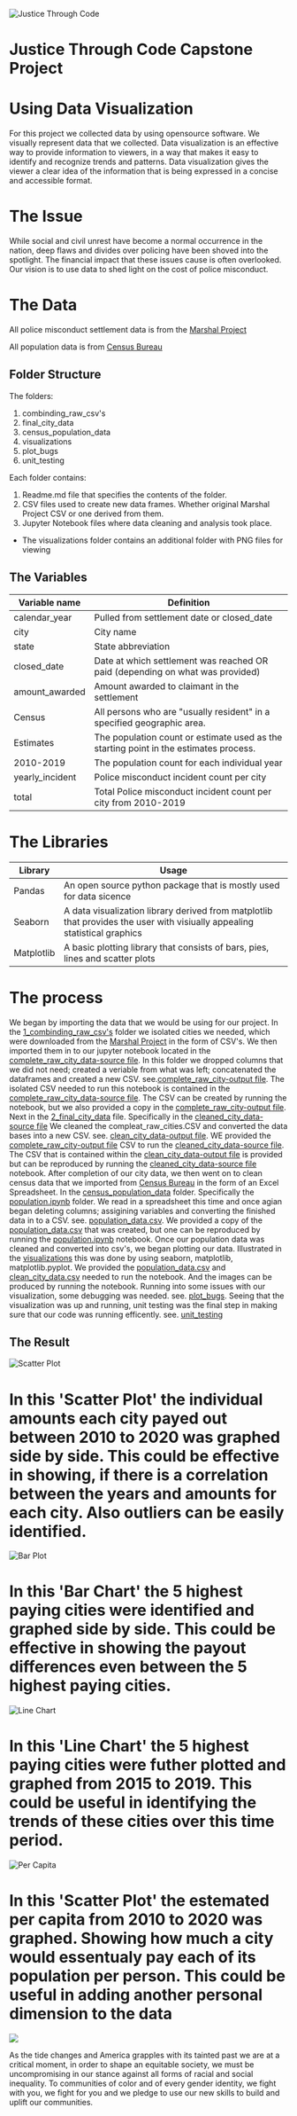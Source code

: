![Justice Through Code](https://github.com/shethinksnyc/JTC_WOW_CAPSTONE/blob/main/readme_img/jtc.jpg?raw=true)

# Justice Through Code Capstone Project

# Using Data Visualization 

For this project we collected data by using opensource software. We visually represent data that we collected. Data visualization is an effective way to provide information to viewers, in a way that makes it easy to identify and recognize trends and patterns. Data visualization gives the viewer a clear idea of the information that is being expressed in a concise and accessible format.

# The Issue 
While social and civil unrest have become a normal occurrence in the nation, deep flaws and divides over policing have been shoved into the spotlight. The financial impact that these issues cause is often overlooked. Our vision is to use data to shed light on the cost of police misconduct. 

# The Data

All police misconduct settlement data is from the [Marshal Project](https://github.com/themarshallproject/police-settlements) 

All population data is from [Census Bureau](https://www.census.gov/)

## Folder Structure
The folders:
1. combinding_raw_csv's
2. final_city_data
3. census_population_data
4. visualizations
5. plot_bugs
6. unit_testing

Each folder contains:
1. Readme.md file that specifies the contents of the folder.
2. CSV files used to create new data frames. Whether original Marshal Project CSV or one derived from them.
3. Jupyter Notebook files where data cleaning and analysis took place.
* The visualizations folder contains an additional folder with PNG files for viewing

## The Variables
Variable name | Definition
--------------| -----------------
calendar_year | Pulled from settlement date or closed_date
city | City name
state | State abbreviation
closed_date | Date at which settlement was reached OR paid (depending on what was provided)
amount_awarded | Amount awarded to claimant in the settlement
Census | All persons who are "usually resident" in a specified geographic area.
Estimates    | The population count or estimate used as the starting point in the estimates process.
2010-2019 | The population count for each individual year
yearly_incident | Police misconduct incident count per city 
total  | Total Police misconduct incident count per city from 2010-2019

# The Libraries
Library    | Usage 
---------|----------------------------------
Pandas  | An open source python package that is mostly used for data sicence
Seaborn | A data visualization library derived from matplotlib that provides the user with visiually appealing statistical graphics 
Matplotlib | A basic plotting library that consists of bars, pies, lines and scatter plots 

# The process 
We began by importing the data that we would be using for our project. In the [1_combinding_raw_csv's](https://github.com/shethinksnyc/JTC_WOW_CAPSTONE/tree/main/1%20combinding_raw_csv's) folder we isolated cities we needed, which were downloaded from the [Marshal Project](https://github.com/themarshallproject/police-settlements) in the form of CSV's. We then imported them in to our jupyter notebook located in the [complete_raw_city_data-source file](https://github.com/shethinksnyc/JTC_WOW_CAPSTONE/tree/main/1%20combinding_raw_csv's/complete_raw_city_data-source%20file). In this folder we dropped columns that we did not need; created a veriable from what was left; concatenated the dataframes and created a new CSV. see.[complete_raw_city-output file](https://github.com/shethinksnyc/JTC_WOW_CAPSTONE/tree/main/1%20combinding_raw_csv's/complete_raw_city-output%20file). The isolated CSV needed to run this notebook is contained in the [complete_raw_city_data-source file](https://github.com/shethinksnyc/JTC_WOW_CAPSTONE/tree/main/1%20combinding_raw_csv's/complete_raw_city_data-source%20file). The CSV can be created by running the notebook, but we also provided a copy in the [complete_raw_city-output file](https://github.com/shethinksnyc/JTC_WOW_CAPSTONE/tree/main/1%20combinding_raw_csv's/complete_raw_city-output%20file). Next in the [2_final_city_data](https://github.com/shethinksnyc/JTC_WOW_CAPSTONE/tree/main/2%20final_city_data) file. Specifically in the [cleaned_city_data-source file](https://github.com/shethinksnyc/JTC_WOW_CAPSTONE/tree/main/2%20final_city_data/cleaned_city_data-source%20file) We cleaned the compleat_raw_cities.CSV and converted the data bases into a new CSV. see. [clean_city_data-output file](https://github.com/shethinksnyc/JTC_WOW_CAPSTONE/tree/main/2%20final_city_data/clean_city_data-output%20file). WE provided the  [complete_raw_city-output file](https://github.com/shethinksnyc/JTC_WOW_CAPSTONE/tree/main/1%20combinding_raw_csv's/complete_raw_city-output%20file) CSV to run the [cleaned_city_data-source file](https://github.com/shethinksnyc/JTC_WOW_CAPSTONE/tree/main/2%20final_city_data/cleaned_city_data-source%20file). The CSV that is contained within the [clean_city_data-output file](https://github.com/shethinksnyc/JTC_WOW_CAPSTONE/tree/main/2%20final_city_data/clean_city_data-output%20file) is provided but can be reproduced by running the [cleaned_city_data-source file](https://github.com/shethinksnyc/JTC_WOW_CAPSTONE/tree/main/2%20final_city_data/cleaned_city_data-source%20file) notebook.  After completion of our city data, we then went on to clean census data that we imported from [Census Bureau](https://www.census.gov/) in the form of an Excel Spreadsheet. In the [census_population_data](https://github.com/shethinksnyc/JTC_WOW_CAPSTONE/tree/main/census_population_data) folder. Specifically the [population.ipynb](https://github.com/shethinksnyc/JTC_WOW_CAPSTONE/blob/main/3%20census_population_data/population.ipynb) folder. We read in a spreadsheet this time and once agian began deleting columns; assigining variables and converting the finished data in to a CSV. see. [population_data.csv](https://github.com/shethinksnyc/JTC_WOW_CAPSTONE/blob/main/3%20census_population_data/population_data.csv). We provided a copy of the [population_data.csv](https://github.com/shethinksnyc/JTC_WOW_CAPSTONE/blob/main/3%20census_population_data/population_data.csv) that was created, but one can be reproduced by running the [population.ipynb](https://github.com/shethinksnyc/JTC_WOW_CAPSTONE/blob/main/3%20census_population_data/population.ipynb) notebook. Once our population data was cleaned and converted into csv's, we began plotting our data. Illustrated in the [visualizations](https://github.com/shethinksnyc/JTC_WOW_CAPSTONE/tree/main/4%20visualizations) this was done by using seaborn, matplotlib, matplotlib.pyplot. We provided the [population_data.csv](https://github.com/shethinksnyc/JTC_WOW_CAPSTONE/blob/main/3%20census_population_data/population_data.csv) and [clean_city_data.csv](https://github.com/shethinksnyc/JTC_WOW_CAPSTONE/blob/main/2%20final_city_data/clean_city_data-output%20file/clean_city_data.csv) needed to run the notebook. And the images can be produced by running the notebook. Running into some issues with our visualization, some debugging was needed. see. [plot_bugs](https://github.com/shethinksnyc/JTC_WOW_CAPSTONE/tree/main/plot_bugs). Seeing that the visualization was up and running, unit testing was the final step in making sure that our code was running efficently. see. [unit_testing](https://github.com/shethinksnyc/JTC_WOW_CAPSTONE/tree/main/unit_testing)


## The Result

![Scatter Plot](https://github.com/shethinksnyc/JTC_WOW_CAPSTONE/blob/main/4_visualizations/PNG_output%20images/scatter_plot.png?raw=true)
# In this 'Scatter Plot' the individual amounts each city payed out between 2010 to 2020 was graphed side by side. This could be effective in showing, if there is a correlation between the years and amounts for each city. Also outliers can be easily identified. 

![Bar Plot](https://github.com/shethinksnyc/JTC_WOW_CAPSTONE/blob/main/4_visualizations/PNG_output%20images/top_5_bar.png?raw=true)
# In this 'Bar Chart' the 5 highest paying cities were identified and graphed side by side. This could be effective in showing the payout differences even between the 5 highest paying cities.
![Line Chart](https://github.com/shethinksnyc/JTC_WOW_CAPSTONE/blob/main/4_visualizations/PNG_output%20images/top_5_line.png?raw=true)
# In this 'Line Chart' the 5 highest paying cities were futher plotted and graphed from 2015 to 2019. This could be useful in identifying the trends of these cities over this time period. 
![Per Capita](https://github.com/shethinksnyc/JTC_WOW_CAPSTONE/blob/main/4_visualizations/PNG_output%20images/per_capita.png?raw=true)
# In this 'Scatter Plot' the estemated per capita from 2010 to 2020 was graphed. Showing how much a city would essentualy pay each of its population per person. This could be useful in adding another personal dimension to the data



![](https://github.com/shethinksnyc/JTC_WOW_CAPSTONE/blob/main/readme_img/statement-of-solidarity.jpg?raw=true)

As the tide changes and America grapples with its tainted past we are at a critical moment, in order to shape an equitable society, we must be uncompromising in our stance against all forms of racial and social inequality. To communities of color and of every gender identity, we fight with you, we fight for you and we pledge to use our new skills to build and uplift our communities. 
